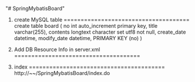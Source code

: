 "# SpringMybatisBoard" 

1. create MySQL table
=====================================
create table board (
	no		int auto_increment primary key,
	title		varchar(255),
	contents	longtext character set utf8 not null,
	create_date	datetime,
	modify_date	datetime,
	PRIMARY KEY (no)
)


2. Add DB Resource Info in server.xml
=====================================
	  	<Resource 
			name="jdbc/mysql"
			auth="Container"
			type="javax.sql.DataSource"
			username="X"
			password="Y"
			driverClassName="com.mysql.jdbc.Driver"
			url="jdbc:mysql://localhost:3306/mysql"
			maxActive="15"
			maxIdle="3"/>

3. index
========================================
http://~~/SpringMybatisBoard/index.do